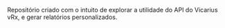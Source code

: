 Repositório criado com o intuito de explorar a utilidade do API do Vicarius vRx, e gerar relatórios personalizados.
